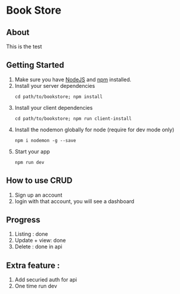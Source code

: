 # Book Store
## About
This is the test
## Getting Started
1. Make sure you have [NodeJS](https://nodejs.org/) and [npm](https://www.npmjs.com/) installed.
2. Install your server dependencies
    ```
    cd path/to/bookstore; npm install
3. Install your client dependencies
    ```
    cd path/to/bookstore; npm run client-install

3. Install the nodemon globally for node (require for dev mode only)
    ```
    npm i nodemon -g --save
    ```
6. Start your app
    ```
    npm run dev
    ```
## How to use CRUD
1. Sign up an account
2. login with that account, you will see a dashboard

## Progress
1. Listing : done
2. Update + view: done
3. Delete : done in api
## Extra feature :
1. Add securied auth for api
2. One time run dev